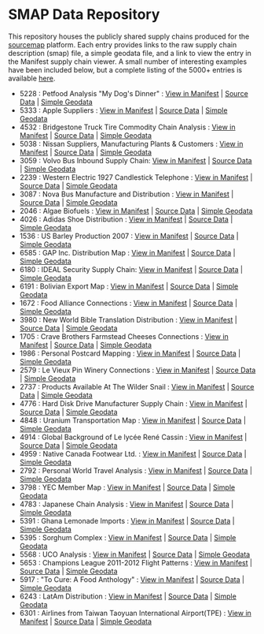 # SMAP Data Repository
This repository houses the publicly shared supply chains produced for the [sourcemap](https://supplystudies.com/sourcemap-org/) platform. Each entry provides links to the raw supply chain description (smap) file, a simple geodata file, and a link to view the entry in the Manifest supply chain viewer. A small number of interesting examples have been included below, but a complete listing of the 5000+ entries is available [here](https://github.com/hock/smapdata/tree/master/tools). 

* 5228 : Petfood Analysis "My Dog's Dinner" : [View in Manifest](https://rawcdn.githack.com/hock/Manifest/d67cd9577e97286e0ed262d331a6e4553ab31980/index.html#5228) | [Source Data](https://github.com/hock/smapdata/blob/master/data/5228.json) | [Simple Geodata](https://github.com/hock/smapdata/blob/master/data/5228.geojson)
* 5333 : Apple Suppliers : [View in Manifest](https://rawcdn.githack.com/hock/Manifest/d67cd9577e97286e0ed262d331a6e4553ab31980/index.html#5333) | [Source Data](https://github.com/hock/smapdata/blob/master/data/5333.json) | [Simple Geodata](https://github.com/hock/smapdata/blob/master/data/5333.geojson)
* 4532 : Bridgestone Truck Tire Commodity Chain Analysis : [View in Manifest](https://rawcdn.githack.com/hock/Manifest/d67cd9577e97286e0ed262d331a6e4553ab31980/index.html#4532) | [Source Data](https://github.com/hock/smapdata/blob/master/data/4532.json) | [Simple Geodata](https://github.com/hock/smapdata/blob/master/data/4532.geojson)
* 5038 : Nissan Suppliers, Manufacturing Plants & Customers : [View in Manifest](https://rawcdn.githack.com/hock/Manifest/d67cd9577e97286e0ed262d331a6e4553ab31980/index.html#5038) | [Source Data](https://github.com/hock/smapdata/blob/master/data/5038.json) | [Simple Geodata](https://github.com/hock/smapdata/blob/master/data/5038.geojson)
* 3059 : Volvo Bus Inbound Supply Chain: [View in Manifest](https://rawcdn.githack.com/hock/Manifest/d67cd9577e97286e0ed262d331a6e4553ab31980/index.html#3059) | [Source Data](https://github.com/hock/smapdata/blob/master/data/3059.json) | [Simple Geodata](https://github.com/hock/smapdata/blob/master/data/3059.geojson)
* 2239 : Western Electric 1927 Candlestick Telephone : [View in Manifest](https://rawcdn.githack.com/hock/Manifest/d67cd9577e97286e0ed262d331a6e4553ab31980/index.html#2239) | [Source Data](https://github.com/hock/smapdata/blob/master/data/2239.json) | [Simple Geodata](https://github.com/hock/smapdata/blob/master/data/2239.geojson)
* 3087 : Nova Bus Manufacture and Distribution : [View in Manifest](https://rawcdn.githack.com/hock/Manifest/d67cd9577e97286e0ed262d331a6e4553ab31980/index.html#3087) | [Source Data](https://github.com/hock/smapdata/blob/master/data/3087.json) | [Simple Geodata](https://github.com/hock/smapdata/blob/master/data/3087.geojson)
* 2046 : Algae Biofuels : [View in Manifest](https://rawcdn.githack.com/hock/Manifest/d67cd9577e97286e0ed262d331a6e4553ab31980/index.html#2046) | [Source Data](https://github.com/hock/smapdata/blob/master/data/2046.json) | [Simple Geodata](https://github.com/hock/smapdata/blob/master/data/2046.geojson)
* 4026 : Adidas Shoe Distribution : [View in Manifest](https://rawcdn.githack.com/hock/Manifest/d67cd9577e97286e0ed262d331a6e4553ab31980/index.html#4026) | [Source Data](https://github.com/hock/smapdata/blob/master/data/4026.json) | [Simple Geodata](https://github.com/hock/smapdata/blob/master/data/4026.geojson)
* 1536 : US Barley Production 2007 : [View in Manifest](https://rawcdn.githack.com/hock/Manifest/d67cd9577e97286e0ed262d331a6e4553ab31980/index.html#1536) | [Source Data](https://github.com/hock/smapdata/blob/master/data/1536.json) | [Simple Geodata](https://github.com/hock/smapdata/blob/master/data/1536.geojson)
* 6585 : GAP Inc. Distribution Map : [View in Manifest](https://rawcdn.githack.com/hock/Manifest/d67cd9577e97286e0ed262d331a6e4553ab31980/index.html#6585) | [Source Data](https://github.com/hock/smapdata/blob/master/data/6585.json) | [Simple Geodata](https://github.com/hock/smapdata/blob/master/data/6585.geojson)
* 6180 : IDEAL Security Supply Chain: [View in Manifest](https://rawcdn.githack.com/hock/Manifest/d67cd9577e97286e0ed262d331a6e4553ab31980/index.html#6180) | [Source Data](https://github.com/hock/smapdata/blob/master/data/6180.json) | [Simple Geodata](https://github.com/hock/smapdata/blob/master/data/6180.geojson)
* 6191 : Bolivian Export Map : [View in Manifest](https://rawcdn.githack.com/hock/Manifest/d67cd9577e97286e0ed262d331a6e4553ab31980/index.html#6191) | [Source Data](https://github.com/hock/smapdata/blob/master/data/6191.json) | [Simple Geodata](https://github.com/hock/smapdata/blob/master/data/6191.geojson)
* 1672 : Food Alliance Connections : [View in Manifest](https://rawcdn.githack.com/hock/Manifest/d67cd9577e97286e0ed262d331a6e4553ab31980/index.html#1672) | [Source Data](https://github.com/hock/smapdata/blob/master/data/1672.json) | [Simple Geodata](https://github.com/hock/smapdata/blob/master/data/1672.geojson)
* 3980 : New World Bible Translation Distribution : [View in Manifest](https://rawcdn.githack.com/hock/Manifest/d67cd9577e97286e0ed262d331a6e4553ab31980/index.html#3980) | [Source Data](https://github.com/hock/smapdata/blob/master/data/3980.json) | [Simple Geodata](https://github.com/hock/smapdata/blob/master/data/3980.geojson)
* 1705 : Crave Brothers Farmstead Cheeses Connections : [View in Manifest](https://rawcdn.githack.com/hock/Manifest/d67cd9577e97286e0ed262d331a6e4553ab31980/index.html#1705) | [Source Data](https://github.com/hock/smapdata/blob/master/data/1705.json) | [Simple Geodata](https://github.com/hock/smapdata/blob/master/data/1705.geojson)
* 1986 : Personal Postcard Mapping : [View in Manifest](https://rawcdn.githack.com/hock/Manifest/d67cd9577e97286e0ed262d331a6e4553ab31980/index.html#1986) | [Source Data](https://github.com/hock/smapdata/blob/master/data/1986.json) | [Simple Geodata](https://github.com/hock/smapdata/blob/master/data/1986.geojson)
* 2579 : Le Vieux Pin Winery Connections : [View in Manifest](https://rawcdn.githack.com/hock/Manifest/d67cd9577e97286e0ed262d331a6e4553ab31980/index.html#2579) | [Source Data](https://github.com/hock/smapdata/blob/master/data/2579.json) | [Simple Geodata](https://github.com/hock/smapdata/blob/master/data/2579.geojson)
* 2737 : Products Available At The Wilder Snail : [View in Manifest](https://rawcdn.githack.com/hock/Manifest/d67cd9577e97286e0ed262d331a6e4553ab31980/index.html#2737) | [Source Data](https://github.com/hock/smapdata/blob/master/data/2737.json) | [Simple Geodata](https://github.com/hock/smapdata/blob/master/data/2737.geojson)
* 4776 : Hard Disk Drive Manufacturer Supply Chain : [View in Manifest](https://rawcdn.githack.com/hock/Manifest/d67cd9577e97286e0ed262d331a6e4553ab31980/index.html#4776) | [Source Data](https://github.com/hock/smapdata/blob/master/data/4776.json) | [Simple Geodata](https://github.com/hock/smapdata/blob/master/data/4776.geojson)
* 4848 : Uranium Transportation Map : [View in Manifest](https://rawcdn.githack.com/hock/Manifest/d67cd9577e97286e0ed262d331a6e4553ab31980/index.html#4848) | [Source Data](https://github.com/hock/smapdata/blob/master/data/4848.json) | [Simple Geodata](https://github.com/hock/smapdata/blob/master/data/4848.geojson)
* 4914 : Global Background of Le lycée René Cassin : [View in Manifest](https://rawcdn.githack.com/hock/Manifest/d67cd9577e97286e0ed262d331a6e4553ab31980/index.html#4914) | [Source Data](https://github.com/hock/smapdata/blob/master/data/4914.json) | [Simple Geodata](https://github.com/hock/smapdata/blob/master/data/4914.geojson)
* 4959 : Native Canada Footwear Ltd. : [View in Manifest](https://rawcdn.githack.com/hock/Manifest/d67cd9577e97286e0ed262d331a6e4553ab31980/index.html#4959) | [Source Data](https://github.com/hock/smapdata/blob/master/data/4959.json) | [Simple Geodata](https://github.com/hock/smapdata/blob/master/data/4959.geojson)
* 2792 : Personal World Travel Analysis : [View in Manifest](https://rawcdn.githack.com/hock/Manifest/d67cd9577e97286e0ed262d331a6e4553ab31980/index.html#2792) | [Source Data](https://github.com/hock/smapdata/blob/master/data/2792.json) | [Simple Geodata](https://github.com/hock/smapdata/blob/master/data/2792.geojson)
* 3798 : YEC Member Map : [View in Manifest](https://rawcdn.githack.com/hock/Manifest/d67cd9577e97286e0ed262d331a6e4553ab31980/index.html#3798) | [Source Data](https://github.com/hock/smapdata/blob/master/data/3798.json) | [Simple Geodata](https://github.com/hock/smapdata/blob/master/data/3798.geojson)
* 4783 : Japanese Chain Analysis : [View in Manifest](https://rawcdn.githack.com/hock/Manifest/d67cd9577e97286e0ed262d331a6e4553ab31980/index.html#4783) | [Source Data](https://github.com/hock/smapdata/blob/master/data/4783.json) | [Simple Geodata](https://github.com/hock/smapdata/blob/master/data/4783.geojson)
* 5391 : Ghana Lemonade Imports : [View in Manifest](https://rawcdn.githack.com/hock/Manifest/d67cd9577e97286e0ed262d331a6e4553ab31980/index.html#5391) | [Source Data](https://github.com/hock/smapdata/blob/master/data/5391.json) | [Simple Geodata](https://github.com/hock/smapdata/blob/master/data/5391.geojson)
* 5395 : Sorghum Complex : [View in Manifest](https://rawcdn.githack.com/hock/Manifest/d67cd9577e97286e0ed262d331a6e4553ab31980/index.html#5395) | [Source Data](https://github.com/hock/smapdata/blob/master/data/5395.json) | [Simple Geodata](https://github.com/hock/smapdata/blob/master/data/5395.geojson)
* 5568 : UCO Analysis : [View in Manifest](https://rawcdn.githack.com/hock/Manifest/d67cd9577e97286e0ed262d331a6e4553ab31980/index.html#5568) | [Source Data](https://github.com/hock/smapdata/blob/master/data/5568.json) | [Simple Geodata](https://github.com/hock/smapdata/blob/master/data/5568.geojson)
* 5653 : Champions League 2011-2012 Flight Patterns : [View in Manifest](https://rawcdn.githack.com/hock/Manifest/d67cd9577e97286e0ed262d331a6e4553ab31980/index.html#5653) | [Source Data](https://github.com/hock/smapdata/blob/master/data/5653.json) | [Simple Geodata](https://github.com/hock/smapdata/blob/master/data/5653.geojson)
* 5917 : "To Cure: A Food Anthology" : [View in Manifest](https://rawcdn.githack.com/hock/Manifest/d67cd9577e97286e0ed262d331a6e4553ab31980/index.html#5917) | [Source Data](https://github.com/hock/smapdata/blob/master/data/5917.json) | [Simple Geodata](https://github.com/hock/smapdata/blob/master/data/5917.geojson)
* 6243 : LatAm Distribution : [View in Manifest](https://rawcdn.githack.com/hock/Manifest/d67cd9577e97286e0ed262d331a6e4553ab31980/index.html#6243) | [Source Data](https://github.com/hock/smapdata/blob/master/data/6243.json) | [Simple Geodata](https://github.com/hock/smapdata/blob/master/data/6243.geojson)
* 6301 : Airlines from Taiwan Taoyuan International Airport(TPE) : [View in Manifest](https://rawcdn.githack.com/hock/Manifest/d67cd9577e97286e0ed262d331a6e4553ab31980/index.html#6301) | [Source Data](https://github.com/hock/smapdata/blob/master/data/6301.json) | [Simple Geodata](https://github.com/hock/smapdata/blob/master/data/6301.geojson)
